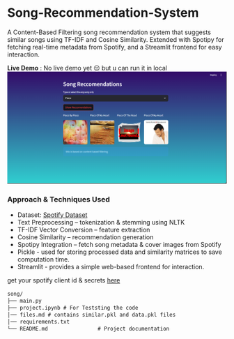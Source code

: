 # Song-Recommendation-System

A Content-Based Filtering song recommendation system that suggests similar songs using TF-IDF and Cosine Similarity. Extended with Spotipy for fetching real-time metadata from Spotify, and a Streamlit frontend for easy interaction.

**Live Demo** : No live demo yet 😔 but u can run it in local 
![Project Screenshot](https://github.com/DEEPAK-RAMGIRI/Song-Recommendation-System/blob/main/SONG%20RECCOMENDATION.png)

### Approach & Techniques Used
- Dataset: [Spotify Dataset](https://drive.google.com/uc?id=1YA5XPVjTS-MEYKa71vu7qI9f6gYpD0rv)
- Text Preprocessing – tokenization & stemming using NLTK
- TF-IDF Vector Conversion – feature extraction
- Cosine Similarity – recommendation generation
- Spotipy Integration – fetch song metadata & cover images from Spotify
- Pickle - used for storing processed data and similarity matrices to save computation time.
- Streamlit - provides a simple web-based frontend for interaction.

get your spotify client id & secrets [here](https://developer.spotify.com/)
```plaintext
song/
├── main.py
├── project.ipynb # For Teststing the code
│── files.md # contains similar.pkl and data.pkl files 
│── requirements.txt
└── README.md                # Project documentation
```
